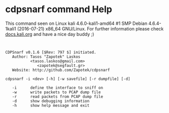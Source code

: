 # cdpsnarf command Help

 This command seen on Linux kali 4.6.0-kali1-amd64 #1 SMP Debian 4.6.4-1kali1 (2016-07-21) x86_64 GNU/Linux. For further information please check [docs.kali.org](docs.kali.org) and have a nice day buddy ;) 

~~~


CDPSnarf v0.1.6 [$Rev: 797 $] initiated.
   Author: Tasos "Zapotek" Laskos
           <tasos.laskos@gmail.com>
              <zapotek@segfault.gr>
   Website: http://github.com/Zapotek/cdpsnarf

cdpsnarf -i <dev> [-h] [-w savefile] [-r dumpfile] [-d]

   -i      define the interface to sniff on
   -w      write packets to PCAP dump file
   -r      read packets from PCAP dump file
   -d      show debugging information
   -h      show help message and exit


~~~
